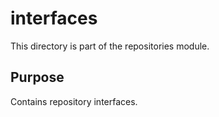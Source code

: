 # interfaces

This directory is part of the repositories module.

## Purpose

Contains repository interfaces.
